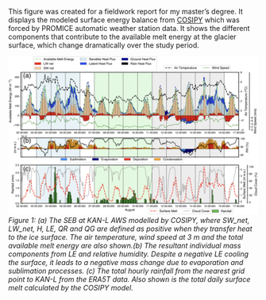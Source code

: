 <!-- ---
title: "Surface Energy Balance"
excerpt: "<br/><img src='/images/SEB_kanl_hourly.png'>"
collection: portfolio
--- -->
This figure was created for a fieldwork report for my master’s degree. It displays the modeled surface energy balance from [COSIPY](https://cryo-tools.org/tools/cosipy/) which was forced by PROMICE automatic weather station data. It shows the different components that contribute to the available melt energy at the glacier surface, which change dramatically over the study period. 

![](/images/SEB_kanl_hourly.png)
*Figure 1: (a) The SEB at KAN-L AWS modelled by COSIPY, where SW_net, LW_net, H, LE, QR and QG are
defined as positive when they transfer heat to the ice surface. The air temperature, wind speed at 3 m and the total
available melt energy are also shown.(b) The resultant individual mass components from LE and relative humidity.
Despite a negative LE cooling the surface, it leads to a negative mass change due to evaporation and sublimation
processes. (c) The total hourly rainfall from the nearest grid point to KAN-L from the ERA5T data. Also shown
is the total daily surface melt calculated by the COSIPY model.*
